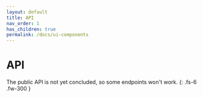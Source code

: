 ```yaml
---
layout: default
title: API
nav_order: 1
has_children: true
permalink: /docs/ui-components
---
```


# API

The public API is not yet concluded, so some endpoints won't work.
{: .fs-6 .fw-300 }
